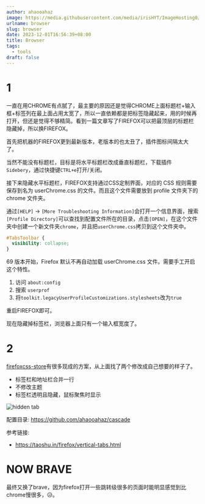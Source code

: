 ```yaml
---
author: ahaooahaz
image: https://media.githubusercontent.com/media/irisHYT/ImageHosting0/main/images/firefox-host.webp
urlname: browser
slug: browser
date: 2023-12-01T16:56:39+08:00
title: Browser
tags:
  - tools
draft: false
---
```


<!--more-->

# 1

一直在用CHROME有点腻了，最主要的原因还是觉得CHROME上面标题栏+输入框+标签列在最上面占用太宽了，所以一直依赖都是把标签隐藏起来，用的时候再打开，但还是觉得不够精简。看到一篇文章写了FIREFOX可以把最顶层的标题栏隐藏掉，所以换FIREFOX。

首先把机器的FIREFOX更到最新版本，老版本的也太丑了，插件图标间隔太大了。

当然不能没有标题栏，目标是将水平标题栏改成垂直标题栏，下载插件`Sidebery`，通过快捷键`CTRL+e`打开/关闭。

接下来隐藏水平标题栏，FIREFOX支持通过CSS定制界面，对应的 CSS 规则需要保存到名为 userChrome.css 的文件。而且这个文件需要放到 profile 文件夹下的 chrome 文件夹。

通过`[HELP]` -> `[More Troubleshooting Information]`会打开一个信息界面，搜索`[Profile Directory]`可以查找到配置文件所在的目录，点击`[OPEN]`，在这个文件夹中创建一个新文件夹`chrome`，并且把`userChrome.css`拷贝到这个文件夹中。

```css
#TabsToolbar {
  visibility: collapse;
}
```

69 版本开始，Firefox 默认不再自动加载 userChrome.css 文件。需要手工开启这个特性。

1. 访问 `about:config`
2. 搜索 `userprof`
3. 将`toolkit.legacyUserProfileCustomizations.stylesheets`改为`true`

重启FIREFOX即可。

现在隐藏掉标签栏，浏览器上面只有一个输入框宽度了。

# 2

[firefoxcss-store](https://firefoxcss-store.github.io/)有很多现成的方案，从上面找了两个修改成自己想要的样子了。

- 标签栏和地址栏合并一行
- 不修改主题
- 标签栏透明且隐藏，鼠标聚焦时显示

![hidden tab](https://media.githubusercontent.com/media/irisHYT/ImageHosting0/main/images/firefox-tab-full.gif)

配置目录: https://github.com/ahaooahaz/cascade


参考链接:
- https://taoshu.in/firefox/vertical-tabs.html

# NOW BRAVE

最终又换了brave，因为firefox打开一些跳转级很多的页面时能明显感觉到比chrome慢很多，😥️。
